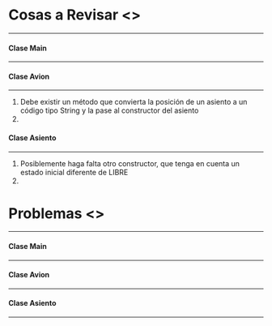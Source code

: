 # Cosas a Revisar <>
---
#### Clase Main
---
#### Clase Avion
---
1. Debe existir un método que convierta la posición de un asiento a un código tipo String y la pase al constructor del asiento
2.  
#### Clase Asiento
---
1. Posiblemente haga falta otro constructor, que tenga en cuenta un estado inicial diferente de LIBRE
2. 
# Problemas <>
---
#### Clase Main
---
#### Clase Avion
---
#### Clase Asiento
---